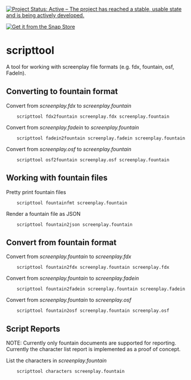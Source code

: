 
[![Project Status: Active – The project has reached a stable, usable state and is being actively developed.](https://www.repostatus.org/badges/latest/active.svg)](https://www.repostatus.org/#active)

[![Get it from the Snap Store](https://snapcraft.io/static/images/badges/en/snap-store-white.svg)](https://snapcraft.io/scripttool)

scripttool
==========

A tool for working with screenplay file formats (e.g. fdx, fountain, osf, FadeIn).

Converting to fountain format
-----------------------------

Convert from *screenplay.fdx* to *screenplay.fountain*

~~~shell
    scripttool fdx2fountain screenplay.fdx screenplay.fountain
~~~

Convert from *screenplay.fadein* to *screenplay.fountain*

~~~shell
    scripttool fadein2fountain screenplay.fadein screenplay.fountain
~~~

Convert from *screenplay.osf* to *screenplay.fountain*

~~~shell
    scripttool osf2fountain screenplay.osf screenplay.fountain
~~~


Working with fountain files
---------------------------

Pretty print fountain files

~~~shell
    scripttool fountainfmt screenplay.fountain
~~~

Render a fountain file as JSON

~~~shell
    scripttool fountain2json screenplay.fountain
~~~


Convert from fountain format
----------------------------

Convert from *screenplay.fountain* to *screenplay.fdx*

~~~shell
    scripttool fountain2fdx screenplay.fountain screenplay.fdx
~~~

Convert from *screenplay.fountain* to *screenplay.fadein*

~~~shell
    scripttool fountain2fadein screenplay.fountain screenplay.fadein
~~~

Convert from *screenplay.fountain* to *screenplay.osf*

~~~shell
    scripttool fountain2osf screenplay.fountain screenplay.osf
~~~



Script Reports
--------------

NOTE: Currently only fountain documents are supported for reporting. Currently the character list report is implemented as a proof of concept.

List the characters in *screenplay.fountain*

~~~shell
    scripttool characters screenplay.fountain
~~~

